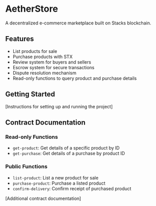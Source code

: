 # AetherStore
A decentralized e-commerce marketplace built on Stacks blockchain.

## Features
- List products for sale
- Purchase products with STX
- Review system for buyers and sellers
- Escrow system for secure transactions
- Dispute resolution mechanism
- Read-only functions to query product and purchase details

## Getting Started
[Instructions for setting up and running the project]

## Contract Documentation
### Read-only Functions
- `get-product`: Get details of a specific product by ID
- `get-purchase`: Get details of a purchase by product ID

### Public Functions
- `list-product`: List a new product for sale
- `purchase-product`: Purchase a listed product
- `confirm-delivery`: Confirm receipt of purchased product

[Additional contract documentation]
